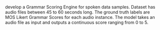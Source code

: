  develop a Grammar Scoring Engine for spoken data samples. Dataset has audio files between 45 to 60 seconds long. The ground truth labels are MOS Likert Grammar Scores for each audio instance. The model  takes an audio file as input and outputs a continuous score ranging from 0 to 5.
